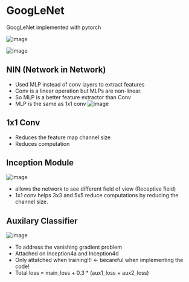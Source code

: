 # GoogLeNet
GoogLeNet implemented with pytorch


![image](https://user-images.githubusercontent.com/55650445/125942107-8efa83c7-d122-4293-a5c4-82c9c191f130.png)

![image](https://user-images.githubusercontent.com/55650445/125942127-5ad4b5e8-1d76-4f12-95f3-8132ceeb2001.png)


## NIN (Network in Network)
- Used MLP instead of conv layers to extract features
- Conv is a linear operation but MLPs are non-linear.
- So MLP is a better feature extractor than Conv
- MLP is the same as 1x1 conv
![image](https://user-images.githubusercontent.com/55650445/125942607-ec91193c-8b45-4f29-9a01-7ed7f34cc49b.png)

## 1x1 Conv
- Reduces the feature map channel size
- Reduces computation

## Inception Module
![image](https://user-images.githubusercontent.com/55650445/125942900-43cca675-d29a-4f41-90ad-d078f20d7ed8.png)
- allows the network to see different field of view (Receptive field)
- 1x1 conv helps 3x3 and 5x5 reduce computations by reducing the channel size.

## Auxilary Classifier
![image](https://user-images.githubusercontent.com/55650445/125943504-773835fb-bc3d-4f97-a502-bd1c0a344975.png)
- To address the vanishing gradient problem
- Attached on Inception4a and Inception4d
- Only attatched when training!!! <- becareful when implementing the code!
- Total loss = main_loss + 0.3 * (aux1_loss + aux2_loss)
